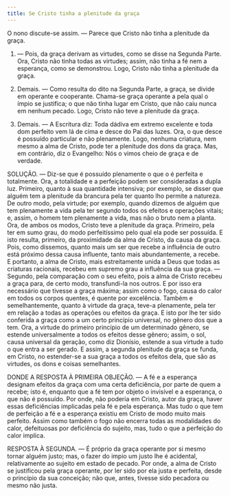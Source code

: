 ```yaml
---
title: Se Cristo tinha a plenitude da graça
---
```


O nono discute-se assim. — Parece que Cristo não tinha a plenitude da graça.  

1. — Pois, da graça derivam as virtudes, como se disse na Segunda Parte. Ora, Cristo não tinha todas as virtudes; assim, não tinha a fé nem a esperança, como se demonstrou. Logo, Cristo não tinha a plenitude da graça.  

2. Demais. — Como resulta do dito na Segunda Parte, a graça, se divide em operante e cooperante. Chama-se graça operante a pela qual o ímpio se justifica; o que não tinha lugar em Cristo, que não caiu nunca em nenhum pecado. Logo, Cristo não teve a plenitude da graça.  

3. Demais. — A Escritura diz: Toda dádiva em extremo excelente e toda dom perfeito vem lá de cima e desce do Pai das luzes. Ora, o que desce é possuído particular e não plenamente. Logo, nenhuma criatura, nem mesmo a alma de Cristo, pode ter a plenitude dos dons da graça.  Mas, em contrário, diz o Evangelho: Nós o vimos cheio de graça e de verdade.  

SOLUÇÃO. — Diz-se que é possuído plenamente o que o é perfeita e totalmente. Ora, a totalidade e a perfeição podem ser consideradas a dupla luz. Primeiro, quanto à sua quantidade intensiva; por exemplo, se disser que alguém tem a plenitude da brancura pela ter quanto lho permite a natureza. De outro modo, pela virtude; por exemplo, quando dizemos de alguém que tem plenamente a vida pela ter segundo todos os efeitos e operações vitais; e, assim, o homem tem plenamente a vida, mas não o bruto nem a planta.  Ora, de ambos os modos, Cristo teve a plenitude da graça.  Primeiro, pela ter em sumo grau, do modo perfeitíssimo pelo qual ela pode ser possuída. E isto resulta, primeiro, da proximidade da alma de Cristo, da causa da graça. Pois, como dissemos, quanto mais um ser que recebe a influência de outro está próximo dessa causa influente, tanto mais abundantemente, a recebe. E portanto, a alma de Cristo, mais estreitamente unida a Deus que todas as criaturas racionais, recebeu em supremo grau a influência da sua graça. — Segundo, pela comparação com o seu efeito, pois a alma de Cristo recebeu a graça para, de certo modo, transfundi-la nos outros. E por isso era necessário que tivesse a graça máxima; assim como o fogo, causa do calor em todos os corpos quentes, é quente por excelência.  Também e semelhantemente, quanto à virtude da graça, teve-a plenamente, pela ter em relação a todas as operações ou efeitos da graça. E isto por lhe ter sido conferida a graça como a um certo princípio universal, no gênero dos que a tem. Ora, a virtude do primeiro princípio de um determinado gênero, se estende universalmente a todos os efeitos desse gênero; assim, o sol, causa universal da geração, como diz Dionísio, estende a sua virtude a tudo o que entra a ser gerado. E assim, a segunda plenitude da graça se funda, em Cristo, no estender-se a sua graça a todos os efeitos dela, que são as virtudes, os dons e coisas semelhantes.  

DONDE A RESPOSTA À PRIMEIRA OBJEÇÃO. — A fé e a esperança designam efeitos da graça com uma certa deficiência, por parte de quem a recebe; isto é, enquanto que a fé tem por objeto o invisível e a esperança, o que não é possuído. Por onde, não poderia em Cristo, autor da graça, haver essas deficiências implicadas pela fé e pela esperança. Mas tudo o que tem de perfeição a fé e a esperança existiu em Cristo de modo muito mais perfeito. Assim como também o fogo não encerra todas as modalidades do calor, defeituosas por deficiência do sujeito, mas, tudo o que a perfeição do calor implica.  

RESPOSTA À SEGUNDA. — É próprio da graça operante por si mesmo tornar alguém justo; mas, o fazer do impio um justo lhe é acidental, relativamente ao sujeito em estado de pecado. Por onde, a alma de Cristo se justificou pela graça operante, por ler sido por ela justa e perfeita, desde o princípio da sua conceição; não que, antes, tivesse sido pecadora ou mesmo não justa.